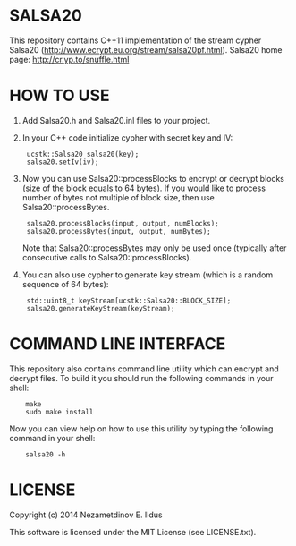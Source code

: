 SALSA20
=======

This repository contains C++11 implementation of the stream cypher Salsa20 (http://www.ecrypt.eu.org/stream/salsa20pf.html).
Salsa20 home page: http://cr.yp.to/snuffle.html

HOW TO USE
==========

1. Add Salsa20.h and Salsa20.inl files to your project.
2. In your C++ code initialize cypher with secret key and IV:

        ucstk::Salsa20 salsa20(key);
        salsa20.setIv(iv);

3. Now you can use Salsa20::processBlocks to encrypt or decrypt blocks (size of the block equals to 64 bytes).
   If you would like to process number of bytes not multiple of block size, then use Salsa20::processBytes.

        salsa20.processBlocks(input, output, numBlocks);
        salsa20.processBytes(input, output, numBytes);

   Note that Salsa20::processBytes may only be used once (typically after consecutive calls to Salsa20::processBlocks).

4. You can also use cypher to generate key stream (which is a random sequence of 64 bytes):

        std::uint8_t keyStream[ucstk::Salsa20::BLOCK_SIZE];
        salsa20.generateKeyStream(keyStream);

COMMAND LINE INTERFACE
======================
This repository also contains command line utility which can encrypt and decrypt files. To build it you should run the following
commands in your shell:

        make
        sudo make install

Now you can view help on how to use this utility by typing the following command in your shell:

        salsa20 -h

LICENSE
=======
Copyright (c) 2014 Nezametdinov E. Ildus

This software is licensed under the MIT License (see LICENSE.txt).
